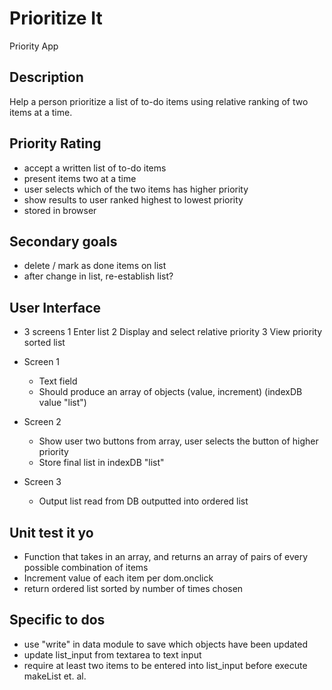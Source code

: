 # Prioritize It
 Priority App

## Description
Help a person prioritize a list of to-do items using relative ranking of two items at a time.

## Priority Rating
- accept a written list of to-do items
- present items two at a time
- user selects which of the two items has higher priority
- show results to user ranked highest to lowest priority
- stored in browser 

## Secondary goals
- delete / mark as done items on list
- after change in list, re-establish list?

## User Interface
- 3 screens
	1 Enter list
	2 Display and select relative priority
	3 View priority sorted list

- Screen 1
	- Text field
	- Should produce an array of objects (value, increment) (indexDB value "list")

- Screen 2
	- Show user two buttons from array, user selects the button of higher priority
	- Store final list in indexDB "list"

- Screen 3 
	- Output list read from DB outputted into ordered list

## Unit test it yo
- Function that takes in an array, and returns an array of pairs of every possible combination of items
- Increment value of each item per dom.onclick
- return ordered list sorted by number of times chosen 

## Specific to dos
- use "write" in data module to save which objects have been updated
- update list_input from textarea to text input
- require at least two items to be entered into list_input before execute makeList et. al.